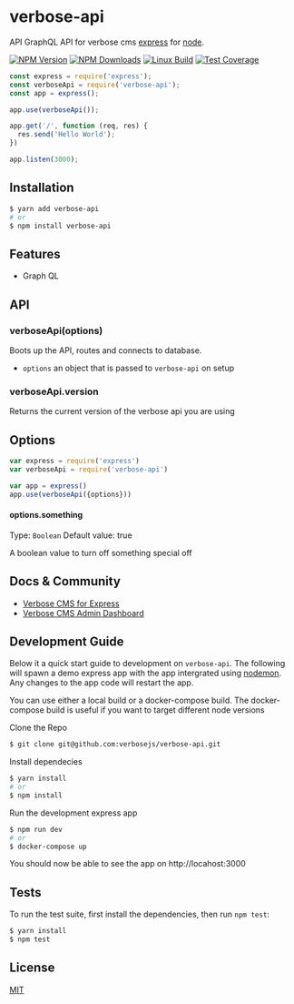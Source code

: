 # verbose-api
API GraphQL API for verbose cms [express](https://github.com/verbosejs/verbose-express) for [node](http://nodejs.org).

  [![NPM Version][npm-image]][npm-url]
  [![NPM Downloads][downloads-image]][downloads-url]
  [![Linux Build][travis-image]][travis-url]
  [![Test Coverage][coveralls-image]][coveralls-url]

```js
const express = require('express');
const verboseApi = require('verbose-api');
const app = express();

app.use(verboseApi());

app.get('/', function (req, res) {
  res.send('Hello World');
})

app.listen(3000);
```

## Installation

```bash
$ yarn add verbose-api
# or
$ npm install verbose-api
```

## Features

  * Graph QL
  
## API

### verboseApi(options)

Boots up the API, routes and connects to database.

- `options` an object that is passed to `verbose-api` on setup 

### verboseApi.version

Returns the current version of the verbose api you are using

## Options

```js
var express = require('express')
var verboseApi = require('verbose-api')

var app = express()
app.use(verboseApi({options}))
```

#### options.something
Type: `Boolean`
Default value: true

A boolean value to turn off something special off


## Docs & Community

  * [Verbose CMS for Express](https://github.com/verbosejs/verbose-express)
  * [Verbose CMS Admin Dashboard](https://github.com/verbosejs/verbose-dashboard)

## Development Guide

Below it a quick start guide to development on `verbose-api`.  The following will spawn a demo express app with the app
intergrated using [nodemon](https://github.com/remy/nodemon).  Any changes to the app code will restart the app.

You can use either a local build or a docker-compose build.  The docker-compose build is useful if you want to target different node versions

  Clone the Repo

```bash
$ git clone git@github.com:verbosejs/verbose-api.git
```

  Install dependecies 

```bash
$ yarn install
# or
$ npm install
```

Run the development express app

```bash
$ npm run dev
# or
$ docker-compose up
```
You should now be able to see the app on http://locahost:3000

## Tests

  To run the test suite, first install the dependencies, then run `npm test`:

```bash
$ yarn install
$ npm test
```

## License

  [MIT](LICENSE)

[npm-image]: https://img.shields.io/npm/v/verbose-api.svg
[npm-url]: https://npmjs.org/package/verbose-api
[downloads-image]: https://img.shields.io/npm/dm/verbose-api.svg
[downloads-url]: https://npmjs.org/package/verbose-api
[travis-image]: https://img.shields.io/travis/verbosejs/verbose-api/master.svg
[travis-url]: https://travis-ci.org/verbosejs/verbose-api
[coveralls-image]: https://img.shields.io/coveralls/verbosejs/verbose-api/master.svg
[coveralls-url]: https://coveralls.io/r/verbosejs/verbose-api?branch=master
